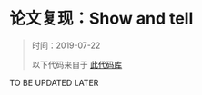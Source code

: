 # 论文复现：Show and tell

>  时间：2019-07-22   
> 
> 以下代码来自于 [此代码库](https://github.com/maz0318/nlpSummerCamp2019/tree/master/week4)

TO BE UPDATED LATER
